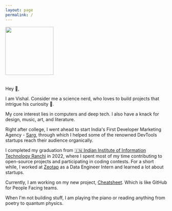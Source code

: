 ```yaml
---
layout: page
permalink: /
---
```


<img src="https://gravatar.com/userimage/112193893/b2ad78d9e7e06b7ac9487b0acaeb1f17.jpeg?size=256" width='150px' style='margin-bottom:20px;'/>

Hey 👋,

I am Vishal. Consider me a science nerd, who loves to build projects that intrigue his curiosity 🔮.

My core interest lies in computers and deep tech. I also have a knack for design, music, art, and literature.

Right after college, I went ahead to start India's First Developer Marketing Agency - [Sarg](https://sarg.io/), through which I helped some of the renowned DevTools startups reach their audience organically.

I completed my graduation from [🇮🇳 Indian Institute of Information Technology Ranchi](https://iiitranchi.ac.in/) in 2022, where I spent most of my time contributing to open-source projects and participating in coding contests. For a short while, I worked at [Zeotap](https://zeotap.com/) as a Data Engineer Intern and learned a lot about startups.

Currently, I am working on my new project, [Cheatsheet](https://cheatsheet.framer.ai/). Which is like GitHub for People Facing teams.

When I'm not building stuff, I am playing the piano or reading anything from poetry to quantum physics.
